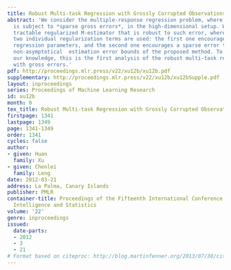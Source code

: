 ```yaml
---
title: Robust Multi-task Regression with Grossly Corrupted Observations
abstract: 'We consider the multiple-response regression problem, where the response
  is subject to *sparse gross errors*, in the high-dimensional setup. We propose a
  tractable regularized M-estimator that is robust to such error, where the sum of
  two individual regularization terms are used: the first one encourages row-sparse
  regression parameters, and the second one encourages a sparse error term. We obtain
  non-asymptotical  estimation error bounds of the proposed method. To the best of
  our knowledge, this is the first analysis of the robust multi-task regression problem
  with gross errors.'
pdf: http://proceedings.mlr.press/v22/xu12b/xu12b.pdf
supplementary: http://proceedings.mlr.press/v22/xu12b/xu12bSupple.pdf
layout: inproceedings
series: Proceedings of Machine Learning Research
id: xu12b
month: 0
tex_title: Robust Multi-task Regression with Grossly Corrupted Observations
firstpage: 1341
lastpage: 1349
page: 1341-1349
order: 1341
cycles: false
author:
- given: Huan
  family: Xu
- given: Chenlei
  family: Leng
date: 2012-03-21
address: La Palma, Canary Islands
publisher: PMLR
container-title: Proceedings of the Fifteenth International Conference on Artificial
  Intelligence and Statistics
volume: '22'
genre: inproceedings
issued:
  date-parts:
  - 2012
  - 3
  - 21
# Format based on citeproc: http://blog.martinfenner.org/2013/07/30/citeproc-yaml-for-bibliographies/
---
```

